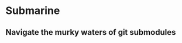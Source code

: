 Submarine
=========

Navigate the murky waters of git submodules
-------------------------------------------
